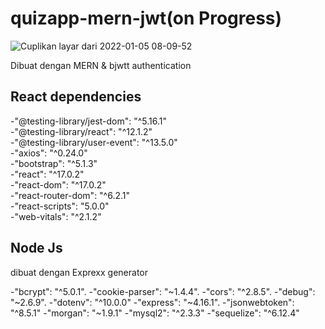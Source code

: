 # quizapp-mern-jwt(on Progress)
![Cuplikan layar dari 2022-01-05 08-09-52](https://user-images.githubusercontent.com/71652549/148145064-30affdcd-e1a3-4d76-84b1-bf43bc305d91.png)

Dibuat dengan MERN &amp; bjwtt authentication

## React  dependencies

-"@testing-library/jest-dom": "^5.16.1"</br>
-"@testing-library/react": "^12.1.2"</br>
-"@testing-library/user-event": "^13.5.0"</br>
-"axios": "^0.24.0"</br>
-"bootstrap": "^5.1.3"</br>
-"react": "^17.0.2"</br>
-"react-dom": "^17.0.2"</br>
-"react-router-dom": "^6.2.1"</br>
-"react-scripts": "5.0.0"</br>
-"web-vitals": "^2.1.2"</br>

## Node Js

dibuat dengan Exprexx generator

-"bcrypt": "^5.0.1".
-"cookie-parser": "~1.4.4".
-"cors": "^2.8.5".
-"debug": "~2.6.9".
-"dotenv": "^10.0.0"
-"express": "~4.16.1".
-"jsonwebtoken": "^8.5.1"
-"morgan": "~1.9.1"
-"mysql2": "^2.3.3"
-"sequelize": "^6.12.4"

